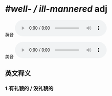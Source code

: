 # ***\#well- / ill-mannered*** adj
英音
<audio src="./media/well- mannered   ill-mannered1_AAC.aac" controls="controls"></audio>

美音
<audio src="./media/well- mannered   ill-mannered2_AAC.aac" controls="controls"></audio>



  

英文释义
---
### 1.**有礼貌的 / 没礼貌的**  


